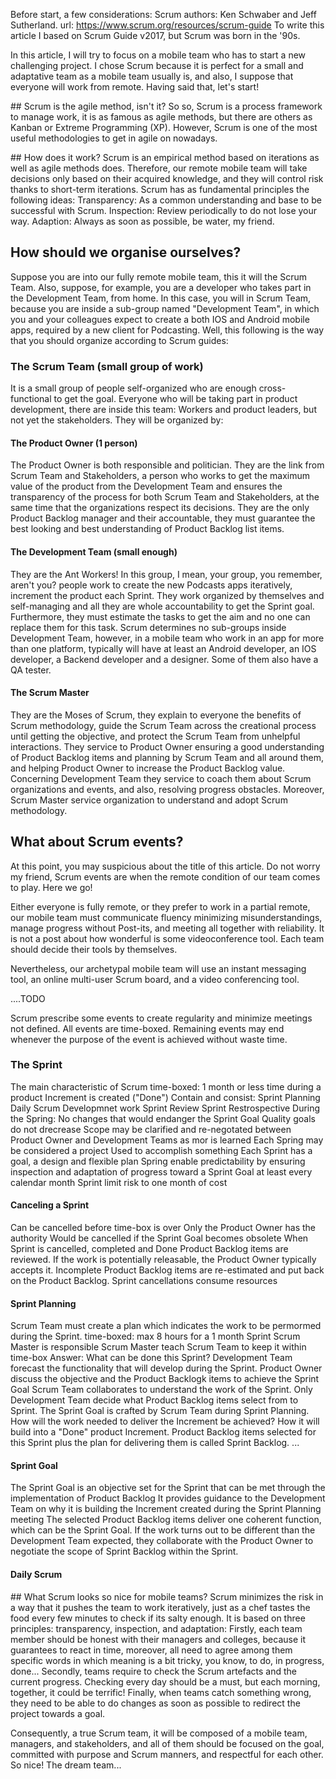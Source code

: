Before start, a few considerations:
Scrum authors: Ken Schwaber and Jeff Sutherland.
url: https://www.scrum.org/resources/scrum-guide
To write this article I based on Scrum Guide v2017, but Scrum was born in the '90s. 

In this article, I will try to focus on a mobile team who has to start a new challenging project. I chose Scrum because it is perfect for a small and adaptative team as a mobile team usually is, and also, I suppose that everyone will work from remote. Having said that, let's start!

## Scrum is the agile method, isn't it?
So so, Scrum is a process framework to manage work, it is as famous as agile methods, but there are others as Kanban or Extreme Programming (XP). However, Scrum is one of the most useful methodologies to get in agile on nowadays.

## How does it work?
Scrum is an empirical method based on iterations as well as agile methods does. Therefore, our remote mobile team will take decisions only based on their acquired knowledge, and they will control risk thanks to short-term iterations.
Scrum has as fundamental principles the following ideas:
Transparency: As a common understanding and base to be successful with Scrum.
Inspection: Review periodically to do not lose your way.
Adaption: Always as soon as possible, be water, my friend. 

## How should we organise ourselves?
Suppose you are into our fully remote mobile team, this it will the Scrum Team. Also, suppose, for example, you are a developer who takes part in the Development Team, from home. In this case, you will in Scrum Team, because you are inside a sub-group named "Development Team", in which you and your colleagues expect to create a both IOS and Android mobile apps, required by a new client for Podcasting. Well, this following is the way that you should organize according to Scrum guides:

### The Scrum Team (small group of work)
It is a small group of people self-organized who are enough cross-functional to get the goal. Everyone who will be taking part in product development, there are inside this team: Workers and product leaders, but not yet the stakeholders. They will be organized by:

#### The Product Owner (1 person)
The Product Owner is both responsible and politician. They are the link from Scrum Team and Stakeholders, a person who works to get the maximum value of the product from the Development Team and ensures the transparency of the process for both Scrum Team and Stakeholders, at the same time that the organizations respect its decisions. They are the only Product Backlog manager and their accountable, they must guarantee the best looking and best understanding of Product Backlog list items.

#### The Development Team (small enough)
They are the Ant Workers! In this group, I mean, your group, you remember, aren't you? people work to create the new Podcasts apps iteratively, increment the product each Sprint. They work organized by themselves and self-managing and all they are whole accountability to get the Sprint goal. Furthermore, they must estimate the tasks to get the aim and no one can replace them for this task. Scrum determines no sub-groups inside Development Team, however, in a mobile team who work in an app for more than one platform, typically will have at least an Android developer, an IOS developer, a Backend developer and a designer. Some of them also have a QA tester.

#### The Scrum Master
They are the Moses of Scrum, they explain to everyone the benefits of Scrum methodology, guide the Scrum Team across the creational process until getting the objective, and protect the Scrum Team from unhelpful interactions. 
They service to Product Owner ensuring a good understanding of Product Backlog items and planning by Scrum Team and all around them, and helping Product Owner to increase the Product Backlog value. Concerning Development Team they service to coach them about Scrum organizations and events, and also, resolving progress obstacles. Moreover, Scrum Master service organization to understand and adopt Scrum methodology.

## What about Scrum events?
At this point, you may suspicious about the title of this article. Do not worry my friend, Scrum events are when the remote condition of our team comes to play. Here we go!

Either everyone is fully remote, or they prefer to work in a partial remote, our mobile team must communicate fluency minimizing misunderstandings, manage progress without Post-its, and meeting all together with reliability. It is not a post about how wonderful is some videoconference tool. Each team should decide their tools by themselves.

Nevertheless, our archetypal mobile team will use an instant messaging tool, an online multi-user Scrum board, and a video conferencing tool.

....TODO
 
Scrum prescribe some events to create regularity and minimize meetings not defined. All events are time-boxed. Remaining events may end whenever the purpose of the event is achieved without waste time.

### The Sprint
The main characteristic of Scrum
time-boxed: 1 month or less
time during a product Increment is created ("Done")
Contain and consist:
Sprint Planning
Daily Scrum
Developmnet work
Sprint Review
Sprint Restrospective
During the Spring:
No changes that would endanger the Sprint Goal
Quality goals do not drecrease
Scope may be clarified and re-negotated between Product Owner and Development Teams as mor is learned
Each Spring may be considered a project
Used to accomplish something
Each Sprint has a goal, a design and flexible plan
Spring enable predictability by ensuring inspection and adaptation of progress toward a Sprint Goal at least every calendar month
Sprint limit risk to one month of cost
#### Canceling a Sprint
Can be cancelled before time-box is over
Only the Product Owner has the authority
Would be cancelled if the Sprint Goal becomes obsolete
When Sprint is cancelled, completed and Done Product Backlog items are reviewed. If the work is potentially releasable, the Product Owner typically accepts it.
Incomplete Product Backlog items are re-estimated and put back on the Product Backlog.
Sprint cancellations consume resources
#### Sprint Planning
Scrum Team must create a plan which indicates the work to be permormed during the Sprint.
time-boxed: max 8 hours for a 1 month Sprint
Scrum Master is responsible 
Scrum Master teach Scrum Team to keep it within time-box
Answer:
What can be done this Sprint?
Development Team forecast the functionality that will develop during the Sprint.
Product Owner discuss the objective and the Product Backlogk items to achieve the Sprint Goal
Scrum Team collaborates to understand the work of the Sprint.
Only Development Team decide what Product Backlog items select from to Sprint.
The Sprint Goal is crafted by Scrum Team during Sprint Planning.
How will the work needed to deliver the Increment be achieved?
How it will build into a "Done" product Increment.
Product Backlog items selected for this Sprint plus the plan for delivering them is called Sprint Backlog.
...
#### Sprint Goal
The Sprint Goal is an objective set for the Sprint that can be met through the implementation of Product Backlog 
It provides guidance to the Development Team on why it is building the Increment
created during the Sprint Planning meeting
The selected Product Backlog items deliver one coherent function, which can be the Sprint Goal.
If the work turns out to be different than the Development Team expected, they collaborate with the Product Owner to negotiate the scope of Sprint Backlog within the Sprint.

#### Daily Scrum






## What Scrum looks so nice for mobile teams?
Scrum minimizes the risk in a way that it pushes the team to work iteratively, just as a chef tastes the food every few minutes to check if its salty enough.
It is based on three principles: transparency, inspection, and adaptation:
Firstly, each team member should be honest with their managers and colleges, because it guarantees to react in time, moreover, all need to agree among them specific words in which meaning is a bit tricky, you know, to do, in progress, done...
Secondly, teams require to check the Scrum artefacts and the current progress. Checking every day should be a must, but each morning, together, it could be terrific!
Finally, when teams catch something wrong, they need to be able to do changes as soon as possible to redirect the project towards a goal. 

Consequently, a true Scrum team, it will be composed of a mobile team, managers, and stakeholders, and all of them should be focused on the goal, committed with purpose and Scrum manners, and respectful for each other. So nice! The dream team...



